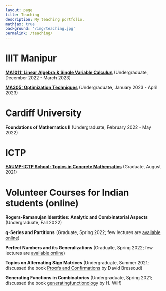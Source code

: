 ```yaml
---
layout: page
title: Teaching
description: My teaching portfolio.
mathjax: true
background: '/img/teaching.jpg'
permalink: /teaching/
---
```


# IIIT Manipur

**[MA1011: Linear Algebra & Single Variable Calculus](/teaching/IIIT/ma1011)** (Undergraduate, December 2022 - March 2023)

**[MA305: Optimization Techniques](/teaching/IIIT/ma305)** (Undergraduate, January 2023 - April 2023)

# Cardiff University

**Foundations of Mathematics II** (Undergraduate, February 2022 - May 2022)

# ICTP

**[EAUMP-ICTP School: Topics in Concrete Mathematics](https://indico.ictp.it/event/9669/other-view?view=ictptimetable)** (Graduate, August 2021)

# Volunteer Courses for Indian students (online)

**Rogers-Ramanujan Identities: Analytic and Combinatorial Aspects** (Undergraduate, Fall 2022)

**$q$-Series and Partitions** (Graduate, Spring 2022; few lectures are [available online](https://tinyurl.com/q-series-partitions))

**Perfect Numbers and its Generalizations** (Graduate, Spring 2022; few lectures are [available online](https://tinyurl.com/perfect-numbers))

**Topics on Alternating Sign Matrices** (Undergraduate, Summer 2021; discussed the book [Proofs and Confirmations](https://www.cambridge.org/core/books/proofs-and-confirmations/5D2040AF535073D4EA79FD5B56587858) by David Bressoud)

**Generating Functions in Combinatorics** (Undergraduate, Spring 2021; discussed the book [generatingfunctionology](https://www2.math.upenn.edu/~wilf/DownldGF.html) by H. Wilf)
